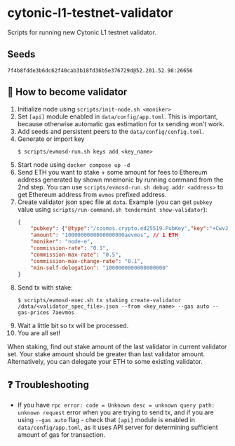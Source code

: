 # cytonic-l1-testnet-validator

Scripts for running new Cytonic L1 testnet validator.

## Seeds

`7f4b8fdde3b6dc62f40cab3b18fd36b5e376729d@52.201.52.98:26656`

## 🚀 How to become validator

1. Initialize node using `scripts/init-node.sh <moniker>`
2. Set `[api]` module enabled in `data/config/app.toml`. This is important, because otherwise automatic gas estimation for tx sending won't work.
3. Add seeds and persistent peers to the `data/config/config.toml`.
4. Generate or import key
    ```
    $ scripts/evmosd-run.sh keys add <key_name>
    ```
5. Start node using `docker compose up -d`
6. Send ETH you want to stake + some amount for fees to Ethereum address generated by shown mnemonic by running command from the 2nd step. You can use `scripts/evmosd-run.sh debug addr <address>` to get Ethereum address from `evmos` prefixed address.
7. Create validator json spec file at `data`. Example (you can get `pubkey` value using `scripts/run-command.sh tendermint show-validator`):
    ```json
    {
        "pubkey": {"@type":"/cosmos.crypto.ed25519.PubKey","key":"+CwvJiaY1CGAyWRN8Gv24EJiBTQn2voJcU7yzbgZUkE="},
        "amount": "1000000000000000000aevmos", // 1 ETH
        "moniker": "node-e",
        "commission-rate": "0.1",
        "commission-max-rate": "0.5",
        "commission-max-change-rate": "0.1",
        "min-self-delegation": "1000000000000000000"
    }
    ```
8. Send tx with stake:
    ```
    $ scripts/evmosd-exec.sh tx staking create-validator /data/<validator_spec_file>.json --from <key_name> --gas auto --gas-prices 7aevmos
    ```
9. Wait a little bit so tx will be processed.
10. You are all set!

When staking, find out stake amount of the last validator in current validator set. Your stake amount should be greater than last validator amount. Alternatively, you can delegate your ETH to some existing validator.

## ❓ Troubleshooting

- If you have `rpc error: code = Unknown desc = unknown query path: unknown request` error when you are trying to send tx, and if you are using `--gas auto` flag - check that `[api]` module is enabled in `data/config/app.toml`, as it uses API server for determining sufficient amount of gas for transaction.
